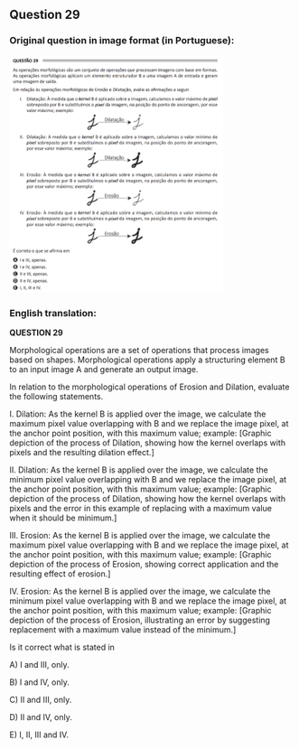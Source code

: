 ## Question 29 ##

### Original question in image format (in Portuguese): ###
<img src="q29-por.png" alt="Question 29 image file" width="75%" height="75%">

### English translation: ###

**QUESTION 29**

Morphological operations are a set of operations that process images based on shapes. Morphological operations apply a structuring element B to an input image A and generate an output image.

In relation to the morphological operations of Erosion and Dilation, evaluate the following statements.

I. Dilation: As the kernel B is applied over the image, we calculate the maximum pixel value overlapping with B and we replace the image pixel, at the anchor point position, with this maximum value; example: \[Graphic depiction of the process of Dilation, showing how the kernel overlaps with pixels and the resulting dilation effect.\]

II. Dilation: As the kernel B is applied over the image, we calculate the minimum pixel value overlapping with B and we replace the image pixel, at the anchor point position, with this maximum value; example: \[Graphic depiction of the process of Dilation, showing how the kernel overlaps with pixels and the error in this example of replacing with a maximum value when it should be minimum.\]

III. Erosion: As the kernel B is applied over the image, we calculate the maximum pixel value overlapping with B and we replace the image pixel, at the anchor point position, with this maximum value; example: \[Graphic depiction of the process of Erosion, showing correct application and the resulting effect of erosion.\]

IV. Erosion: As the kernel B is applied over the image, we calculate the minimum pixel value overlapping with B and we replace the image pixel, at the anchor point position, with this maximum value; example: \[Graphic depiction of the process of Erosion, illustrating an error by suggesting replacement with a maximum value instead of the minimum.\]

Is it correct what is stated in

A) I and III, only.

B) I and IV, only.

C) II and III, only.

D) II and IV, only.

E) I, II, III and IV.